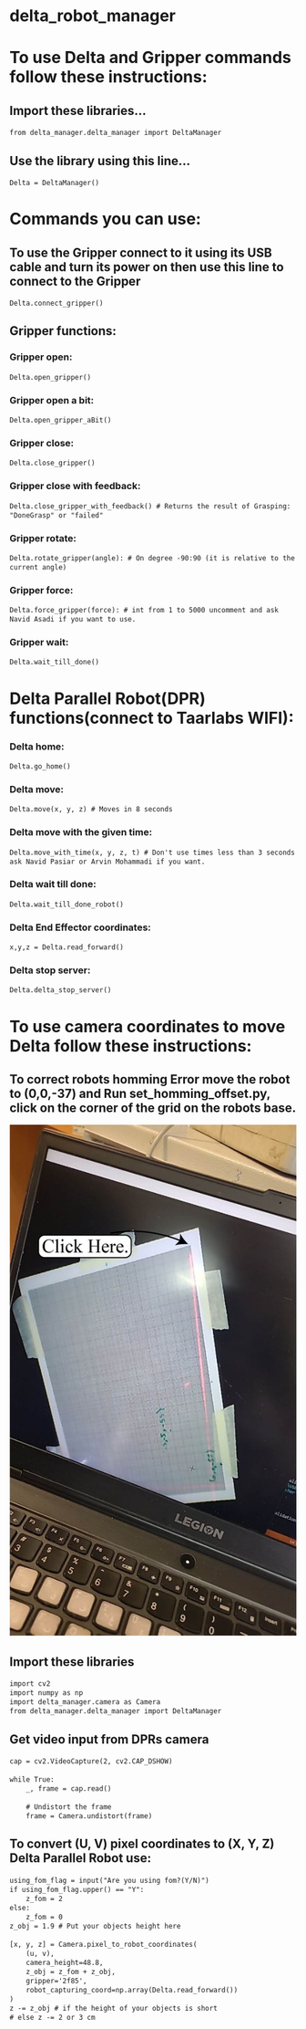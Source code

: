 # delta_robot_manager
# To use Delta and Gripper commands follow these instructions:
## Import these libraries...
```
from delta_manager.delta_manager import DeltaManager
```
## Use the library using this line...
```
Delta = DeltaManager()
```
# Commands you can use:

## To use the Gripper connect to it using its USB cable and turn its power on then use this line to connect to the Gripper 
```
Delta.connect_gripper()
```
## Gripper functions:
### Gripper open:
```
Delta.open_gripper()
```
### Gripper open a bit:
```
Delta.open_gripper_aBit()
```
### Gripper close:
```
Delta.close_gripper()
```
### Gripper close with feedback:
```
Delta.close_gripper_with_feedback() # Returns the result of Grasping: "DoneGrasp" or "failed"
```
### Gripper rotate:
```
Delta.rotate_gripper(angle): # On degree -90:90 (it is relative to the current angle)
```
### Gripper force:
```
Delta.force_gripper(force): # int from 1 to 5000 uncomment and ask Navid Asadi if you want to use. 
```
### Gripper wait:
```
Delta.wait_till_done()
```
# Delta Parallel Robot(DPR) functions(connect to Taarlabs WIFI):
### Delta home:
```
Delta.go_home()
```
### Delta move:
```
Delta.move(x, y, z) # Moves in 8 seconds
```
### Delta move with the given time:
```
Delta.move_with_time(x, y, z, t) # Don't use times less than 3 seconds ask Navid Pasiar or Arvin Mohammadi if you want.
```
### Delta wait till done:
```
Delta.wait_till_done_robot()
```
### Delta End Effector coordinates:
```
x,y,z = Delta.read_forward()
```
### Delta stop server:
```
Delta.delta_stop_server()
```

# To use camera coordinates to move Delta follow these instructions:

## To correct robots homming Error move the robot to (0,0,-37) and Run set_homming_offset.py, click on the corner of the grid on the robots base.
<picture>
  <source media="(prefers-color-scheme: dark)" srcset="Images/Calibration_offset_correction.jpg">
  <source media="(prefers-color-scheme: light)" srcset="Images/Calibration_offset_correction.jpg">
  <img alt="Shows an illustrated sun in light mode and a moon with stars in dark mode." src="Images/Calibration_offset_correction.jpg">
</picture>


## Import these libraries
```
import cv2
import numpy as np
import delta_manager.camera as Camera
from delta_manager.delta_manager import DeltaManager
```
## Get video input from DPRs camera
```
cap = cv2.VideoCapture(2, cv2.CAP_DSHOW)

while True:
    _, frame = cap.read()

    # Undistort the frame
    frame = Camera.undistort(frame)    
```
## To convert (U, V) pixel coordinates to (X, Y, Z) Delta Parallel Robot use:
```
using_fom_flag = input("Are you using fom?(Y/N)")
if using_fom_flag.upper() == "Y":
    z_fom = 2
else:
    z_fom = 0
z_obj = 1.9 # Put your objects height here

[x, y, z] = Camera.pixel_to_robot_coordinates(
    (u, v), 
    camera_height=48.8,
    z_obj = z_fom + z_obj, 
    gripper='2f85',
    robot_capturing_coord=np.array(Delta.read_forward())
)
z -= z_obj # if the height of your objects is short
# else z -= 2 or 3 cm

```
